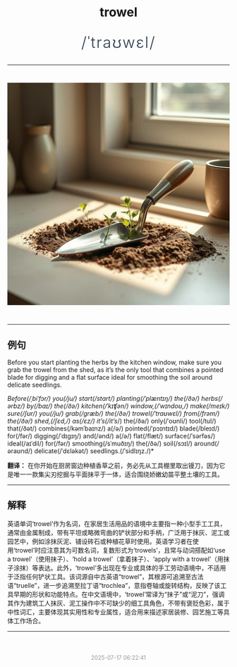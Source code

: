 <div align="center">

# trowel

<div style="margin: 30px 0;">
<h1 style="font-size: 2.5em; font-weight: 300; letter-spacing: 2px; margin: 0; color: #2c3e50;">
/ˈtraʊwɛl/
</h1>
</div>

</div>

---

<div align="center" style="margin: 40px 0;">

![trowel](images/trowel.png)

</div>

---

## 例句

Before you start planting the herbs by the kitchen window, make sure you grab the trowel from the shed, as it’s the only tool that combines a pointed blade for digging and a flat surface ideal for smoothing the soil around delicate seedlings.

*Before(/ˌbiˈfɔr/) you(/ju/) start(/stɑrt/) planting(/ˈplæntɪŋ/) the(/ðə/) herbs(/ərbz/) by(/baɪ/) the(/ðə/) kitchen(/ˈkɪʧən/) window,(/ˈwɪndoʊ,/) make(/meɪk/) sure(/ʃʊr/) you(/ju/) grab(/græb/) the(/ðə/) trowel(/ˈtraʊwɛl/) from(/frəm/) the(/ðə/) shed,(/ʃɛd,/) as(/ɛz/) it’s(/it’s*/) the(/ðə/) only(/ˈoʊnli/) tool(/tul/) that(/ðət/) combines(/kəmˈbaɪnz/) a(/ə/) pointed(/ˈpɔɪntɪd/) blade(/bleɪd/) for(/fər/) digging(/ˈdɪgɪŋ/) and(/ənd/) a(/ə/) flat(/flæt/) surface(/ˈsərfəs/) ideal(/aɪˈdil/) for(/fər/) smoothing(/sˈmuðɪŋ/) the(/ðə/) soil(/sɔɪl/) around(/əraʊnd/) delicate(/ˈdɛləkət/) seedlings.(/ˈsidlɪŋz./)*

**翻译：** 在你开始在厨房窗边种植香草之前，务必先从工具棚里取出镘刀，因为它是唯一一款集尖刃挖掘与平面抹平于一体，适合围绕娇嫩幼苗平整土壤的工具。

---

## 解释

英语单词‘trowel’作为名词，在家居生活用品的语境中主要指一种小型手工工具，通常由金属制成，带有平坦或略微弯曲的铲状部分和手柄，广泛用于抹灰、泥工或园艺中，例如涂抹灰泥、铺设砖石或种植花草时使用。英语学习者在使用‘trowel’时应注意其为可数名词，复数形式为‘trowels’，且常与动词搭配如‘use a trowel’（使用抹子）、‘hold a trowel’（拿着抹子）、‘apply with a trowel’（用抹子涂抹）等表达。此外，‘trowel’多出现在专业或具体的手工劳动语境中，不适用于泛指任何铲状工具。该词源自中古英语“trowel”，其根源可追溯至古法语“truelle”，进一步追溯至拉丁语“trochlea”，意指卷轴或旋转结构，反映了该工具早期的形状和功能特点。在中文语境中，‘trowel’常译为“抹子”或“泥刀”，强调其作为建筑工人抹灰、泥工操作中不可缺少的细工具角色，不带有褒贬色彩，属于中性词汇，主要体现其实用性和专业属性，适合用来描述家居装修、园艺施工等具体工作场合。


---

<div align="center" style="margin-top: 50px;">
<small style="color: #999; font-size: 0.9em;">2025-07-17 06:22:41</small>
</div>
